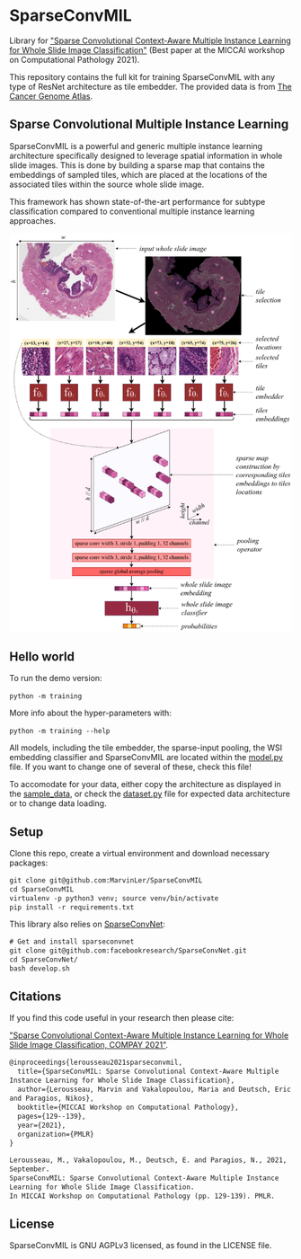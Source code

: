 # SparseConvMIL
Library for ["Sparse Convolutional Context-Aware Multiple Instance Learning for Whole Slide Image 
Classification"](paper_SparseConvMIL.pdf) (Best paper at the MICCAI workshop on Computational Pathology 2021).

This repository contains the full kit for training SparseConvMIL with any type of ResNet architecture as
tile embedder.
The provided data is from [The Cancer Genome Atlas](https://portal.gdc.cancer.gov/).

## Sparse Convolutional Multiple Instance Learning
SparseConvMIL is a powerful and generic multiple instance learning architecture specifically designed
to leverage spatial information in whole slide images.
This is done by building a sparse map that contains the embeddings of sampled tiles, which are
placed at the locations of the associated tiles within the source whole slide image.

This framework has shown state-of-the-art performance for subtype classification compared to 
conventional multiple instance learning approaches.

<p align="center">
    <img src="img/sparseconvmil_architecture.png" alt="Schematic representation of SparseConvMIL, with a 2-layers sparse-input CNN" width="600"/>
</p>

## Hello world

To run the demo version:

`python -m training`

More info about the hyper-parameters with:

`python -m training --help`

All models, including the tile embedder, the sparse-input pooling, the WSI embedding classifier and 
SparseConvMIL are located within the [model.py](model.py) file.
If you want to change one of several of these, check this file!

To accomodate for your data, either copy the architecture as displayed in the 
[sample_data](sample_data), or check the [dataset.py](dataset.py) file for expected data architecture 
or to change data loading.

## Setup

Clone this repo, create a virtual environment and download necessary packages:
```
git clone git@github.com:MarvinLer/SparseConvMIL
cd SparseConvMIL
virtualenv -p python3 venv; source venv/bin/activate
pip install -r requirements.txt
```

This library also relies on [SparseConvNet](https://github.com/facebookresearch/SparseConvNet):
```
# Get and install sparseconvnet
git clone git@github.com:facebookresearch/SparseConvNet.git
cd SparseConvNet/
bash develop.sh
```

## Citations
If you find this code useful in your research then please cite:

["Sparse Convolutional Context-Aware Multiple Instance Learning for Whole Slide Image 
Classification, COMPAY 2021"](https://proceedings.mlr.press/v156/lerousseau21a.html).

```
@inproceedings{lerousseau2021sparseconvmil,
  title={SparseConvMIL: Sparse Convolutional Context-Aware Multiple Instance Learning for Whole Slide Image Classification},
  author={Lerousseau, Marvin and Vakalopoulou, Maria and Deutsch, Eric and Paragios, Nikos},
  booktitle={MICCAI Workshop on Computational Pathology},
  pages={129--139},
  year={2021},
  organization={PMLR}
}
```

```
Lerousseau, M., Vakalopoulou, M., Deutsch, E. and Paragios, N., 2021, September. 
SparseConvMIL: Sparse Convolutional Context-Aware Multiple Instance Learning for Whole Slide Image Classification. 
In MICCAI Workshop on Computational Pathology (pp. 129-139). PMLR.
```

## License
SparseConvMIL is GNU AGPLv3 licensed, as found in the LICENSE file.
